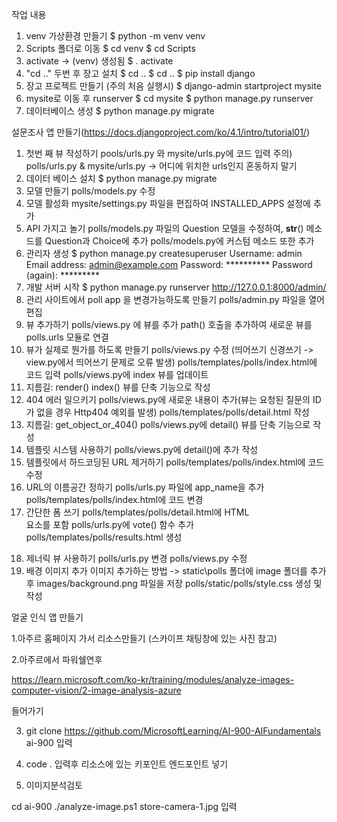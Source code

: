 작업 내용
1. venv 가상환경 만들기
    $ python -m venv venv
2. Scripts 폴더로 이동
    $ cd venv 
    $ cd Scripts
3. activate -> (venv) 생성됨
    $ . activate
4. "cd .." 두번 후 장고 설치
    $ cd ..
    $ cd ..
    $ pip install django
5. 장고 프로젝트 만들기 (주의 처음 실행시)
    $ django-admin startproject mysite
6.  mysite로 이동 후 runserver
    $ cd mysite
    $ python manage.py runserver
7. 데이터베이스 생성
    $ python manage.py migrate
    
설문조사 앱 만들기(https://docs.djangoproject.com/ko/4.1/intro/tutorial01/)
1. 첫번 째 뷰 작성하기
    pools/urls.py 와 mysite/urls.py에 코드 입력
    주의) polls/urls.py & mysite/urls.py -> 어디에 위치한 urls인지 혼동하지 말기
2. 데이터 베이스 설치
    $ python manage.py migrate
3. 모델 만들기
    polls/models.py 수정
4. 모델 활성화
    mysite/settings.py 파일을 편집하여 INSTALLED_APPS 설정에 추가
5. API 가지고 놀기
    polls/models.py 파일의 Question 모델을 수정하여, __str__() 메소드를 Question과 Choice에 추가
    polls/models.py에 커스텀 메소드 또한 추가
6. 관리자 생성
    $ python manage.py createsuperuser
    Username: admin
    Email address: admin@example.com
    Password: **********
    Password (again): *********
7. 개발 서버 시작
    $ python manage.py runserver
    http://127.0.0.1:8000/admin/
8. 관리 사이트에서 poll app 을 변경가능하도록 만들기
    polls/admin.py 파일을 열어 편집
9. 뷰 추가하기
    polls/views.py 에 뷰를 추가
    path() 호출을 추가하여 새로운 뷰를 polls.urls 모듈로 연결
10. 뷰가 실제로 뭔가를 하도록 만들기
    polls/views.py 수정 (띄어쓰기 신경쓰기 -> view.py에서 띄어쓰기 문제로 오류 발생)
    polls/templates/polls/index.html에 코드 입력
    polls/views.py에 index 뷰를 업데이트
11. 지름길: render()
    index() 뷰를 단축 기능으로 작성
12. 404 에러 일으키기
    polls/views.py에 새로운 내용이 추가(뷰는 요청된 질문의 ID 가 없을 경우 Http404 예외를 발생)
    polls/templates/polls/detail.html 작성
13. 지름길: get_object_or_404()
    polls/views.py에 detail() 뷰를 단축 기능으로 작성
14. 템플릿 시스템 사용하기
    polls/views.py에 detail()에 추가 작성
15. 템플릿에서 하드코딩된 URL 제거하기
    polls/templates/polls/index.html에 코드 수정
16. URL의 이름공간 정하기
    polls/urls.py 파일에 app_name을 추가
    polls/templates/polls/index.html에 코드 변경
17. 간단한 폼 쓰기
    polls/templates/polls/detail.html에 HTML <form> 요소를 포함
    polls/urls.py에 vote() 함수 추가
    polls/templates/polls/results.html 생성
18. 제너릭 뷰 사용하기
    polls/urls.py 변경
    polls/views.py 수정
19. 배경 이미지 추가
    이미지 추가하는 방법 -> static\polls 폴더에 image 폴더를 추가 후 images/background.png 파일을 저장
    polls/static/polls/style.css 생성 및 작성


얼굴 인식 앱 만들기

1.아주르 홈페이지 가서 리소스만들기
(스카이프 채팅창에 있는 사진 참고)

2.아주르에서 파워쉘연후 

https://learn.microsoft.com/ko-kr/training/modules/analyze-images-computer-vision/2-image-analysis-azure

들어가기 

3. git clone https://github.com/MicrosoftLearning/AI-900-AIFundamentals ai-900
입력

4. code .
입력후 리소스에 있는 키포인트 엔드포인트 넣기

5. 이미지분석검토

cd ai-900
./analyze-image.ps1 store-camera-1.jpg
입력